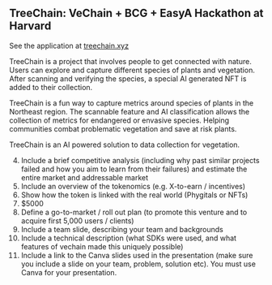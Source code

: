 ## TreeChain: VeChain + BCG + EasyA Hackathon at Harvard

See the application at [treechain.xyz](treechain.xyz)

TreeChain is a project that involves people to get connected with nature. Users can explore and capture different species of plants and vegetation. After scanning and verifying the species, a special AI generated NFT is added to their collection.

TreeChain is a fun way to capture metrics around species of plants in the Northeast region. The scannable feature and AI classification allows the collection of metrics for endangered or envasive species. Helping communities combat problematic vegetation and save at risk plants.

TreeChain is an AI powered solution to data collection for vegetation.

4. Include a brief competitive analysis (including why past similar projects failed and how you aim to learn from their failures) and estimate the entire market and addressable market
5. Include an overview of the tokenomics (e.g. X-to-earn / incentives) 
6. Show how the token is linked with the real world (Phygitals or NFTs)
7. $5000
8. Define a go-to-market / roll out plan (to promote this venture and to acquire first 5,000 users / clients)
9. Include a team slide, describing your team and backgrounds
10. Include a technical description (what SDKs were used, and what features of vechain made this uniquely possible)
11. Include a link to the Canva slides used in the presentation (make sure you include a slide on your team, problem, solution etc). You must use Canva for your presentation.